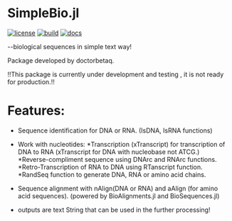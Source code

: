 # SimpleBio.jl
[![license](https://img.shields.io/github/license/doctorbetaq/SimpleBio.jl?style=flat-square)](https://github.com/doctorbetaq/SimpleBio.jl/blob/main/LICENSE)
[![build](https://img.shields.io/circleci/build/github/doctorbetaq/SimpleBio.jl/main?style=flat-square)](https://app.circleci.com/pipelines/github/doctorbetaq/SimpleBio.jl)
[![docs](https://img.shields.io/badge/docs-0.1.0-blue?style=flat-square)](https://doctorbetaq.github.io/SimpleBio.jl/)

--biological sequences in simple text way!
  
Package developed by doctorbetaq.
    
!!This package is currently under development and testing , it is not ready for production.!!



# Features:
+ Sequence identification for DNA or RNA. (IsDNA, IsRNA functions)
+ Work with nucleotides:
    *Transcription (xTranscript) for transcription of DNA to RNA (xTranscript for DNA with nucleobase not ATCG.)
    *Reverse-compliment sequence using DNArc and RNArc functions.
    *Retro-Transcription of RNA to DNA using RTanscript function.
    *RandSeq function to generate DNA, RNA or amino acid chains.
    
+ Sequence alignment with nAlign(DNA or RNA) and aAlign (for amino acid sequences). 
    (powered by BioAlignments.jl and BioSequences.jl)
+ outputs are text String that can be used in the further processing!
